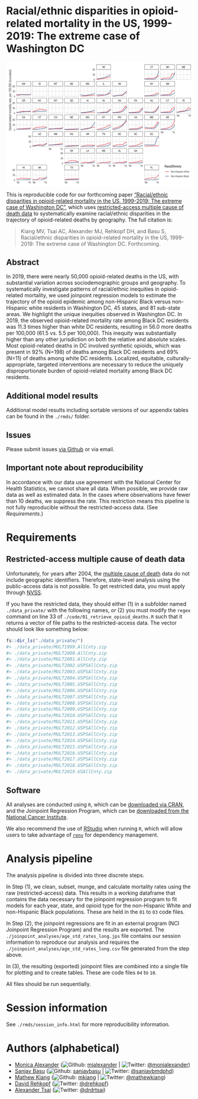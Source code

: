 
<!-- README.md is generated from README.Rmd. Please edit that file -->

# Racial/ethnic disparities in opioid-related mortality in the US, 1999-2019: The extreme case of Washington DC

<img src="./plots/fig01_map_all_opioids.jpg" width="700px" style="display: block; margin: auto;" />

This is reproducible code for our forthcoming paper [“Racial/ethnic
disparities in opioid-related mortality in the US, 1999-2019: The
extreme case of Washington DC”](LINK), which uses [restricted-access
multiple cause of death
data](https://www.cdc.gov/nchs/nvss/nvss-restricted-data.htm) to
systematically examine racial/ethnic disparities in the trajectory of
opioid-related deaths by geography. The full citation is:

> Kiang MV, Tsai AC, Alexander MJ, Rehkopf DH, and Basu S, Racial/ethnic
> disparities in opioid-related mortality in the US, 1999-2019: The
> extreme case of Washington DC. Forthcoming.

## Abstract

In 2019, there were nearly 50,000 opioid-related deaths in the US, with
substantial variation across sociodemographic groups and geography. To
systematically investigate patterns of racial/ethnic inequities in
opioid-related mortality, we used joinpoint regression models to
estimate the trajectory of the opioid epidemic among non-Hispanic Black
versus non-Hispanic white residents in Washington DC, 45 states, and 81
sub-state areas. We highlight the unique inequities observed in
Washington DC. In 2019, the observed opioid-related mortality rate among
Black DC residents was 11.3 times higher than white DC residents,
resulting in 56.0 more deaths per 100,000 (61.5 vs. 5.5 per 100,000).
This inequity was substantially higher than any other jurisdiction on
both the relative and absolute scales. Most opioid-related deaths in DC
involved synthetic opioids, which was present in 92% (N=198) of deaths
among Black DC residents and 69% (N=11) of deaths among white DC
residents. Localized, equitable, culturally-appropriate, targeted
interventions are necessary to reduce the uniquely disproportionate
burden of opioid-related mortality among Black DC residents.

## Additional model results

Additional model results including sortable versions of our appendix
tables can be found in the `./rmds/` folder.

## Issues

Please submit issues [via
Github](https://github.com/mkiang/opioid_inequities/issues) or via
email.

## Important note about reproducibility

In accordance with our data use agreement with the National Center for
Health Statistics, we cannot share all data. When possible, we provide
raw data as well as estimated data. In the cases where observations have
fewer than 10 deaths, we suppress the rate. This restriction means this
pipeline is not fully reproducible without the restricted-access data.
(See *Requirements*.)

# Requirements

## Restricted-access multiple cause of death data

Unfortunately, for years after 2004, the [multiple cause of
death](https://www.cdc.gov/nchs/nvss/nvss-restricted-data.htm) data do
not include geographic identifiers. Therefore, state-level analysis
using the public-access data is not possible. To get restricted data,
you must apply through
[NVSS](https://www.cdc.gov/nchs/nvss/nvss-restricted-data.htm#anchor_1553801903).

If you have the restricted data, they should either (1) in a subfolder
named `./data_private/` with the following names, *or* (2) you must
modify the `regex` command on line 33 of
`./code/01_retrieve_opioid_deaths.R` such that it returns a vector of
file paths to the restricted-access data. The vector should look like
something below:

``` r
fs::dir_ls("./data_private/")
#> ./data_private/MULT1999.AllCnty.zip
#> ./data_private/MULT2000.AllCnty.zip
#> ./data_private/MULT2001.AllCnty.zip
#> ./data_private/MULT2002.USPSAllCnty.zip
#> ./data_private/MULT2003.USPSAllCnty.zip
#> ./data_private/MULT2004.USPSAllCnty.zip
#> ./data_private/MULT2005.USPSAllCnty.zip
#> ./data_private/MULT2006.USPSAllCnty.zip
#> ./data_private/MULT2007.USPSAllCnty.zip
#> ./data_private/MULT2008.USPSAllCnty.zip
#> ./data_private/MULT2009.USPSAllCnty.zip
#> ./data_private/MULT2010.USPSAllCnty.zip
#> ./data_private/MULT2011.USPSAllCnty.zip
#> ./data_private/MULT2012.USPSAllCnty.zip
#> ./data_private/MULT2013.USPSAllCnty.zip
#> ./data_private/MULT2014.USPSAllCnty.zip
#> ./data_private/MULT2015.USPSAllCnty.zip
#> ./data_private/MULT2016.USPSAllCnty.zip
#> ./data_private/MULT2017.USPSAllCnty.zip
#> ./data_private/MULT2018.USPSAllCnty.zip
#> ./data_private/MULT2019.USAllCnty.zip
```

## Software

All analyses are conducted using `R`, which can be [downloaded via
CRAN](https://cran.r-project.org/), and the Joinpoint Regression
Program, which can be [downloaded from the National Cancer
Institute](https://surveillance.cancer.gov/joinpoint/).

We also recommend the use of
[RStudio](https://www.rstudio.com/products/rstudio/download/) when
running `R`, which will allow users to take advantage of
[`renv`](https://rstudio.github.io/renv/index.html) for dependency
management.

# Analysis pipeline

The analysis pipeline is divided into three discrete steps.

In Step (1), we clean, subset, munge, and calculate mortality rates
using the raw (restricted-access) data. This results in a working
dataframe that contains the data necessary for the joinpoint regression
program to fit models for each year, state, and opioid type for the
non-Hispanic White and non-Hispanic Black populations. These are held in
the `01` to `03` code files.

In Step (2), the joinpoint regressions are fit in an external program
(NCI Joinpoint Regression Program) and the results are exported. The
`./joinpoint_analyses/age_std_rates_long.jps` file contains our session
information to reproduce our analysis and requires the
`./joinpoint_analyses/age_std_rates_long.csv` file generated from the
step above.

In (3), the resulting (exported) joinpoint files are combined into a
single file for plotting and to create tables. These are code files `04`
to `10`.

All files should be run sequentially.

# Session information

See `./rmds/session_info.html` for more reproducibility information.

# Authors (alphabetical)

-   [Monica Alexander](http://monicaalexander.com)
    (![Github](http://i.imgur.com/9I6NRUm.png):
    [mjalexander](https://github.com/mjalexander) \|
    ![Twitter](http://i.imgur.com/wWzX9uB.png):
    [@monjalexander](https://twitter.com/monjalexander))
-   [Sanjay
    Basu](https://sites.google.com/stanford.edu/basulab/home?authuser=0)
    (![Github](http://i.imgur.com/9I6NRUm.png):
    [sanjaybasu](https://github.com/sanjaybasu) \|
    ![Twitter](http://i.imgur.com/wWzX9uB.png):
    [@sanjaybmdphd](https://twitter.com/sanjaybmdphd))
-   [Mathew Kiang](https://mathewkiang.com)
    (![Github](http://i.imgur.com/9I6NRUm.png):
    [mkiang](https://github.com/mkiang) \|
    ![Twitter](http://i.imgur.com/wWzX9uB.png):
    [@mathewkiang](https://twitter.com/mathewkiang))
-   [David Rehkopf](https://profiles.stanford.edu/david-rehkopf)
    (![Twitter](http://i.imgur.com/wWzX9uB.png):
    [@drehkopf](https://twitter.com/drehkopf))
-   [Alexander Tsai](https://mathewkiang.com)
    (![Twitter](http://i.imgur.com/wWzX9uB.png):
    [@drdrtsai](https://twitter.com/drdrtsai))

